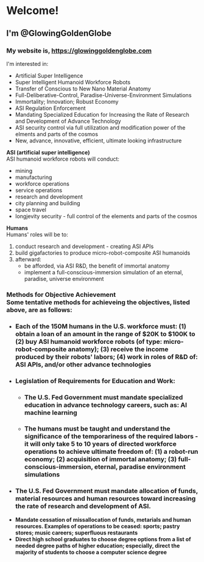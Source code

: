 <h1>Welcome!</h1>
<h2>I'm @GlowingGoldenGlobe</h2>
<h3>My website is, <a href="https://glowinggoldenglobe.com" location="_blank" >https://glowinggoldenglobe.com</a></h3>
<p>
I'm interested in: 
</p>
<ul>
  <li>Artificial Super Intelligence</li>
  <li>Super Intelligent Humanoid Workforce Robots</li>
  <li>Transfer of Conscious to New Nano Material Anatomy</li>
  <li>Full-Deliberative-Control, Paradise-Universe-Environment Simulations</li>
  <li>Immortality; Innovation; Robust Economy</li>
  <li>ASI Regulation Enforcement</li>
  <li>Mandating Specialized Education for Increasing the Rate of Research and Development of Advance Technology</li>
  <li>ASI security control via full utilization and modification power of the elments and parts of the cosmos</li>
  <li>New, advance, innovative, efficient, ultimate looking infrastructure</li>
</ul>
<p>
  <b>ASI (artificial super intelligence)</b>
  <br>
  ASI humanoid workforce robots will conduct:
</p>
<ul>
  <li>mining</li>
  <li>manufacturing</li>
  <li>workforce operations</li>
  <li>service operations</li>
  <li>research and development</li>
  <li>city planning and building</li>
  <li>space travel</li>
  <li>longjevity security - full control of the elements and parts of the cosmos</li>
</ul>
<p>
  <b>Humans</b>
  <br>
  Humans' roles will be to:
</p>
<ol>
  <li>conduct research and development - creating ASI APIs</li>
  <li>build gigafactories to produce micro-robot-composite ASI humanoids</li>
  <li>afterward:<ul>
    <li>be afforded, via ASI R&D, the benefit of immortal anatomy</li>
  <li>implement a full-conscious-immersion simulation of an eternal, paradise, universe environment</li>
    </ul></li>
</ol>
<b>
<h3>
  Methods for Objective Achievement
  <br>
  Some tentative methods for achieveing the objectives, listed above, are as follows:
</h3>
<ul>
  <li><h3>Each of the 150M humans in the U.S. workforce must: (1) obtain a loan of an amount in the range of $20K to $100K to (2) buy ASI humanoid workforce robots (of type: micro-robot-composite anatomy); (3) receive the income produced by their robots' labors; (4) work in roles of R&D of: ASI APIs, and/or other advance technologies</h3></li>
  <li><h3>Legislation of Requirements for Education and Work:</h3><ul>
    <li><h3>The U.S. Fed Government must mandate specialized education in advance technology careers, such as: AI machine learning</h3></li>
  <li><h3>The humans must be taught and understand the significance of the temporariness of the required labors - it will only take 5 to 10 years of directed workforce operations to achieve ultimate freedom of: (1) a robot-run economy; (2) acquisition of immortal anatomy; (3) full-conscious-immersion, eternal, paradise environment simulations</h3></li>
    </ul></li>
  <li><h3>The U.S. Fed Government must mandate allocation of funds, material resources and human resources toward increasing the rate of research and development of ASI.</h3></li>
  <li>Mandate cessation of missallocation of funds, metarials and human resources. Examples of operations to be ceased: sports; pastry stores; music careers; superfluous restaurants</li>
  <li>Direct high school graduates to choose degree options from a list of needed degree paths of higher education; especially, direct the majority of students to choose a computer science degree</li>
</ul>
</b>
